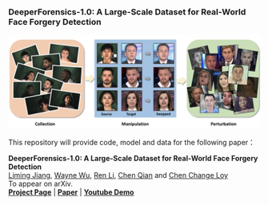 ### DeeperForensics-1.0: A Large-Scale Dataset for Real-World Face Forgery Detection

![firstfigure](supports/first_figure.png)

This repository will provide code, model and data for the following paper：

**DeeperForensics-1.0: A Large-Scale Dataset for Real-World Face Forgery Detection**<br>
[Liming Jiang](https://liming-jiang.com/),  [Wayne Wu](http://wywu.github.io), [Ren Li](https://www.researchgate.net/profile/Ren_Li11), [Chen Qian](https://scholar.google.com/citations?user=AerkT0YAAAAJ&hl=en)  and [Chen Change Loy](http://personal.ie.cuhk.edu.hk/~ccloy/)<br>
To appear on arXiv.<br>
[**Project Page**](https://liming-jiang.com/projects/DrF1/DrF1.html) |   [**Paper**]() | [**Youtube Demo**](https://www.youtube.com/watch?v=MznzEA-hCzA)

